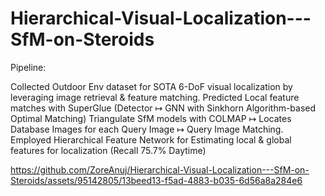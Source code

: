 # Hierarchical-Visual-Localization---SfM-on-Steroids

Pipeline:

Collected Outdoor Env dataset for SOTA 6-DoF visual localization by leveraging image retrieval & feature matching.
Predicted Local feature matches with SuperGlue (Detector ↦ GNN with Sinkhorn Algorithm-based Optimal Matching)
Triangulate SfM models with COLMAP ↦ Locates Database Images for each Query Image ↦ Query Image Matching.
Employed Hierarchical Feature Network for Estimating local & global features for localization (Recall 75.7% Daytime)



https://github.com/ZoreAnuj/Hierarchical-Visual-Localization---SfM-on-Steroids/assets/95142805/13beed13-f5ad-4883-b035-6d56a8a284e6

